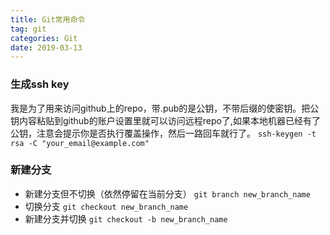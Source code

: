 ```yaml
---
title: Git常用命令
tag: git
categories: Git
date: 2019-03-13
---
```


### 生成ssh key
我是为了用来访问github上的repo，带.pub的是公钥，不带后缀的使密钥。把公钥内容粘贴到github的账户设置里就可以访问远程repo了,如果本地机器已经有了公钥，注意会提示你是否执行覆盖操作，然后一路回车就行了。
`ssh-keygen -t rsa -C "your_email@example.com"`

### 新建分支
* 新建分支但不切换（依然停留在当前分支）
`git branch new_branch_name`
* 切换分支
`git checkout new_branch_name`
* 新建分支并切换
`git checkout -b new_branch_name`
